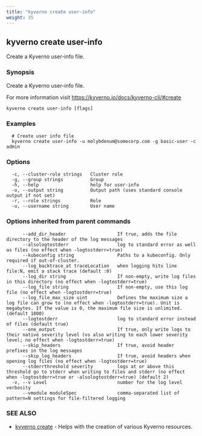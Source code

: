```yaml
---
title: "kyverno create user-info"
weight: 35
---
```

## kyverno create user-info

Create a Kyverno user-info file.

### Synopsis

Create a Kyverno user-info file.

  For more information visit https://kyverno.io/docs/kyverno-cli/#create

```
kyverno create user-info [flags]
```

### Examples

```
  # Create user info file
  kyverno create user-info -u molybdenum@somecorp.com -g basic-user -c admin
```

### Options

```
  -c, --cluster-role strings   Cluster role
  -g, --group strings          Group
  -h, --help                   help for user-info
  -o, --output string          Output path (uses standard console output if not set)
  -r, --role strings           Role
  -u, --username string        User name
```

### Options inherited from parent commands

```
      --add_dir_header                   If true, adds the file directory to the header of the log messages
      --alsologtostderr                  log to standard error as well as files (no effect when -logtostderr=true)
      --kubeconfig string                Paths to a kubeconfig. Only required if out-of-cluster.
      --log_backtrace_at traceLocation   when logging hits line file:N, emit a stack trace (default :0)
      --log_dir string                   If non-empty, write log files in this directory (no effect when -logtostderr=true)
      --log_file string                  If non-empty, use this log file (no effect when -logtostderr=true)
      --log_file_max_size uint           Defines the maximum size a log file can grow to (no effect when -logtostderr=true). Unit is megabytes. If the value is 0, the maximum file size is unlimited. (default 1800)
      --logtostderr                      log to standard error instead of files (default true)
      --one_output                       If true, only write logs to their native severity level (vs also writing to each lower severity level; no effect when -logtostderr=true)
      --skip_headers                     If true, avoid header prefixes in the log messages
      --skip_log_headers                 If true, avoid headers when opening log files (no effect when -logtostderr=true)
      --stderrthreshold severity         logs at or above this threshold go to stderr when writing to files and stderr (no effect when -logtostderr=true or -alsologtostderr=true) (default 2)
  -v, --v Level                          number for the log level verbosity
      --vmodule moduleSpec               comma-separated list of pattern=N settings for file-filtered logging
```

### SEE ALSO

* [kyverno create](kyverno_create.md)	 - Helps with the creation of various Kyverno resources.

